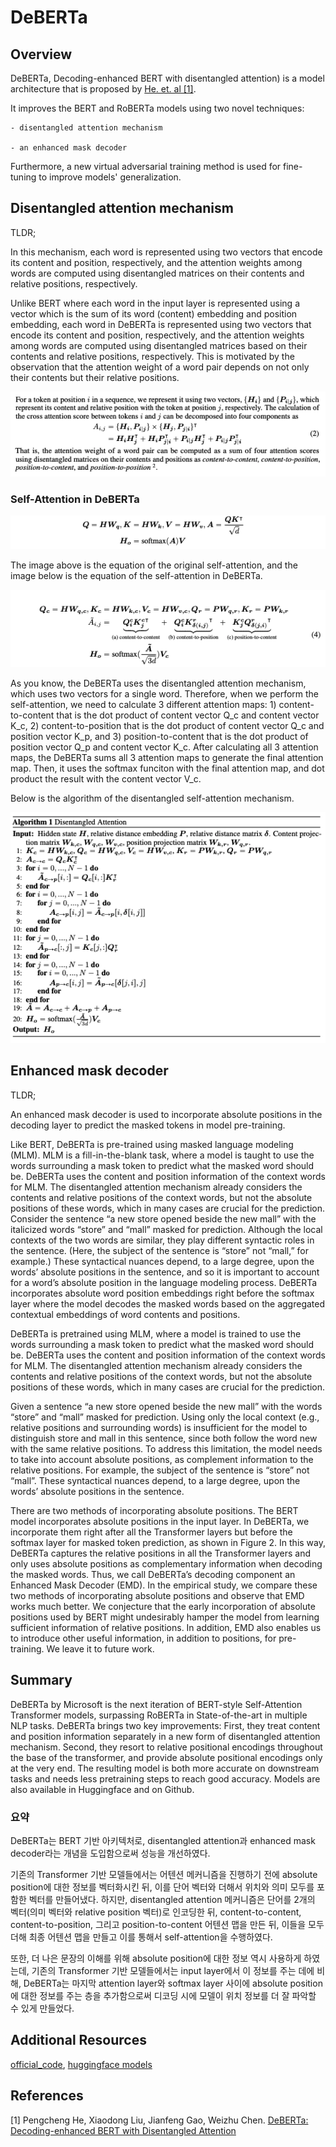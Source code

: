 # DeBERTa

## Overview

DeBERTa, Decoding-enhanced BERT with disentangled attention) is a model architecture that is proposed by [He. et. al [1]](https://arxiv.org/abs/2006.03654).

It improves the BERT and RoBERTa models using two novel techniques:

    - disentangled attention mechanism

    - an enhanced mask decoder

Furthermore, a new virtual adversarial training method is used for fine-tuning to improve models' generalization.

## Disentangled attention mechanism

TLDR;

In this mechanism, each word is represented using two vectors that encode its content and position, respectively, and the attention weights among words are computed using disentangled matrices on their contents and relative positions, respectively.

Unlike BERT where each word in the input layer is represented using a vector which is the sum of its word (content) embedding and position embedding, each word in DeBERTa is represented using two vectors that encode its content and position, respectively, and the attention weights among words are computed using disentangled matrices based on their contents and relative positions, respectively. This is motivated by the observation that the attention weight of a word pair depends on not only their contents but their relative positions.

![DeBERTa attention map](./imgs/deberta_attention_map.png)

### Self-Attention in DeBERTa

![Original self attention](./imgs/original_self_attention.png)

The image above is the equation of the original self-attention, and the image below is the equation of the self-attention in DeBERTa.

![DeBERTa self attention](./imgs/deberta_self_attention.png)

As you know, the DeBERTa uses the disentangled attention mechanism, which uses two vectors for a single word. Therefore, when we perform the self-attention, we need to calculate 3 different attention maps: 1) content-to-content that is the dot product of content vector Q_c and content vector K_c, 2) content-to-position that is the dot product of content vector Q_c and position vector K_p, and 3) position-to-content that is the dot product of position vector Q_p and content vector K_c. After calculating all 3 attention maps, the DeBERTa sums all 3 attention maps to generate the final attention map. Then, it uses the softmax funciton with the final attention map, and dot product the result with the content vector V_c.

Below is the algorithm of the disentangled self-attention mechanism.

![Algorithm](./imgs/disentangled_attention_algorithm.png)

## Enhanced mask decoder

TLDR;

An enhanced mask decoder is used to incorporate absolute positions in the decoding layer to predict the masked tokens in model pre-training.

Like BERT, DeBERTa is pre-trained using masked language modeling (MLM). MLM is a fill-in-the-blank task, where a model is taught to use the words surrounding a mask token to predict what the masked word should be. DeBERTa uses the content and position information of the context words for MLM. The disentangled attention mechanism already considers the contents and relative positions of the context words, but not the absolute positions of these words, which in many cases are crucial for the prediction. Consider the sentence “a new store opened beside the new mall” with the italicized words “store” and “mall” masked for prediction. Although the local contexts of the two words are similar, they play different syntactic roles in the sentence. (Here, the subject of the sentence is “store” not “mall,” for example.) These syntactical nuances depend, to a large degree, upon the words’ absolute positions in the sentence, and so it is important to account for a word’s absolute position in the language modeling process. DeBERTa incorporates absolute word position embeddings right before the softmax layer where the model decodes the masked words based on the aggregated contextual embeddings of word contents and positions.

DeBERTa is pretrained using MLM, where a model is trained to use the words surrounding a mask token to predict what the masked word should be. DeBERTa uses the content and position information of the context words for MLM. The disentangled attention mechanism already considers the contents and relative positions of the context words, but not the absolute positions of these words, which in many cases are crucial for the prediction.

Given a sentence “a new store opened beside the new mall” with the words “store” and “mall” masked for prediction. Using only the local context (e.g., relative positions and surrounding words) is insufficient for the model to distinguish store and mall in this sentence, since both follow the word new with the same relative positions. To address this limitation, the model needs to take into account absolute positions, as complement information to the relative positions. For example, the subject of the sentence is “store” not “mall”. These syntactical nuances depend, to a large degree, upon the words’ absolute positions in the sentence.

There are two methods of incorporating absolute positions. The BERT model incorporates absolute positions in the input layer. In DeBERTa, we incorporate them right after all the Transformer layers but before the softmax layer for masked token prediction, as shown in Figure 2. In this way, DeBERTa captures the relative positions in all the Transformer layers and only uses absolute positions as complementary information when decoding the masked words. Thus, we call DeBERTa’s decoding component an Enhanced Mask Decoder (EMD). In the empirical study, we compare these two methods of incorporating absolute positions and observe that EMD works much better. We conjecture that the early incorporation of absolute positions used by BERT might undesirably hamper the model from learning sufficient information of relative positions. In addition, EMD also enables us to introduce other useful information, in addition to positions, for pre-training. We leave it to future work.

## Summary

DeBERTa by Microsoft is the next iteration of BERT-style Self-Attention Transformer models, surpassing RoBERTa in State-of-the-art in multiple NLP tasks. DeBERTa brings two key improvements: First, they treat content and position information separately in a new form of disentangled attention mechanism. Second, they resort to relative positional encodings throughout the base of the transformer, and provide absolute positional encodings only at the very end. The resulting model is both more accurate on downstream tasks and needs less pretraining steps to reach good accuracy. Models are also available in Huggingface and on Github.

### 요약

DeBERTa는 BERT 기반 아키텍처로, disentangled attention과 enhanced mask decoder라는 개념을 도입함으로써 성능을 개선하였다.

기존의 Transformer 기반 모델들에서는 어텐션 메커니즘을 진행하기 전에 absolute position에 대한 정보를 벡터화시킨 뒤, 이를 단어 벡터와 더해서 위치와 의미 모두를 포함한 벡터를 만들어냈다. 하지만, disentangled attention 메커니즘은 단어를 2개의 벡터(의미 벡터와 relative position 벡터)로 인코딩한 뒤, content-to-content, content-to-position, 그리고 position-to-content 어텐션 맵을 만든 뒤, 이들을 모두 더해 최종 어텐션 맵을 만들고 이를 통해서 self-attention을 수행하였다.

또한, 더 나은 문장의 이해를 위해 absolute position에 대한 정보 역시 사용하게 하였는데, 기존의 Transformer 기반 모델들에서는 input layer에서 이 정보를 주는 데에 비해, DeBERTa는 마지막 attention layer와 softmax layer 사이에 absolute position에 대한 정보를 주는 층을 추가함으로써 디코딩 시에 모델이 위치 정보를 더 잘 파악할 수 있게 만들었다.

## Additional Resources

[official_code](https://github.com/microsoft/DeBERTa),  [huggingface models](https://huggingface.co/models?search=deberta)

## References

[1] Pengcheng He, Xiaodong Liu, Jianfeng Gao, Weizhu Chen. [DeBERTa: Decoding-enhanced BERT with Disentangled Attention](https://arxiv.org/abs/2006.03654)
